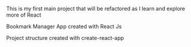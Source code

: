 This is my first main project that will be refactored as I learn and explore more of React


Bookmark Manager App created with React Js

Project structure created with create-react-app

